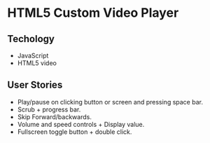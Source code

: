 # HTML5 Custom Video Player

## Techology

+ JavaScript
+ HTML5 video

## User Stories

+ Play/pause on clicking button or screen and pressing space bar.
+ Scrub + progress bar.
+ Skip Forward/backwards.
+ Volume and speed controls + Display value.
+ Fullscreen toggle button + double click.
